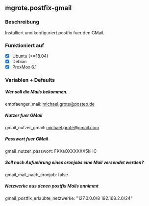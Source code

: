 ## mgrote.postfix-gmail

### Beschreibung
Installiert und konfiguriert postfix fuer den GMail.

### Funktioniert auf
- [x] Ubuntu (>=18.04)
- [x] Debian
- [x] ProxMox 6.1

### Variablen + Defaults
##### Wer soll die Mails bekommen.
empfaenger_mail: michael.grote@posteo.de
##### Nutzer fuer GMail
gmail_nutzer_gmail: michael.grote@gmail.com
##### Passwort fuer GMail
gmail_nutzer_passwort: FKXaOXXXXXX5kHC
##### Soll nach Aufuehrung eines cronjobs eine Mail versendet werden?
gmail_mail_nach_cronjob: false
##### Netzwerke aus denen postfix Mails annimmt
gmail_postfix_erlaubte_netzwerke: "127.0.0.0/8 192.168.2.0/24"
